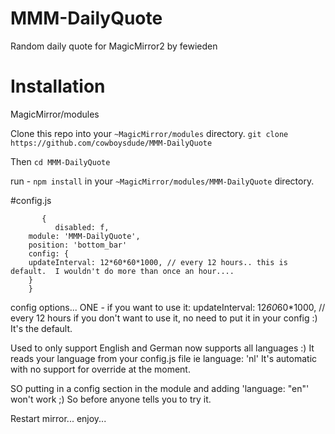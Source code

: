 # MMM-DailyQuote

Random daily quote for MagicMirror2 by fewieden
 
# Installation
  
MagicMirror/modules
 
Clone this repo into your `~MagicMirror/modules` directory.
`git clone https://github.com/cowboysdude/MMM-DailyQuote`
 
Then `cd MMM-DailyQuote`
 
run - `npm install` in your `~MagicMirror/modules/MMM-DailyQuote` directory.
 
 
#config.js

```
	   { 
		  disabled: f,
    module: 'MMM-DailyQuote', 
    position: 'bottom_bar'
    config: {
    updateInterval: 12*60*60*1000, // every 12 hours.. this is default.  I wouldn't do more than once an hour....
    }
    }
```
         
config options...
 ONE - if you want to use it:
 updateInterval: 12*60*60*1000, // every 12 hours  if you don't want to use it, no need to put it in your config :)  It's the default.
 
 
 Used to only support English and German now supports all languages :)  It reads your language from your config.js file ie language: 'nl'
 It's automatic with no support for override at the moment.
 
 SO putting in a config section in the module and adding 'language: "en"' won't work ;)  So before anyone tells you to try it. 
  
Restart mirror... enjoy...  
